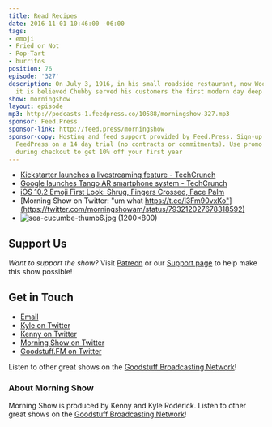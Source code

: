 ```yaml
---
title: Read Recipes
date: 2016-11-01 10:46:00 -06:00
tags:
- emoji
- Fried or Not
- Pop-Tart
- burritos
position: 76
episode: '327'
description: On July 3, 1916, in his small roadside restaurant, now Woodman’s of Essex,
  it is believed Chubby served his customers the first modern day deep fried claims.
show: morningshow
layout: episode
mp3: http://podcasts-1.feedpress.co/10588/morningshow-327.mp3
sponsor: Feed.Press
sponsor-link: http://feed.press/morningshow
sponsor-copy: Hosting and feed support provided by Feed.Press. Sign-up today and try
  FeedPress on a 14 day trial (no contracts or commitments). Use promo code `morningshow`
  during checkout to get 10% off your first year
---
```


* [Kickstarter launches a livestreaming feature - TechCrunch](https://techcrunch.com/2016/11/01/kickstarter-live/?ncid=rss&utm_source=feedburner&utm_medium=feed&utm_campaign=Feed%3A+Techcrunch+%28TechCrunch%29)
* [Google launches Tango AR smartphone system - TechCrunch](https://techcrunch.com/2016/11/01/google-finally-launches-tango/?ncid=rss&utm_source=feedburner&utm_medium=feed&utm_campaign=Feed%3A+Techcrunch+%28TechCrunch%29)
* [iOS 10.2 Emoji First Look: Shrug, Fingers Crossed, Face Palm](http://blog.emojipedia.org/ios-10-2-emoji-first-look-shrug-fingers-crossed-face-palm/)
* [Morning Show on Twitter: "um what https://t.co/l3Fm90vxKo"](https://twitter.com/morningshowam/status/793212027678318592)
* ![sea-cucumbe-thumb6.jpg (1200×800)](http://www.rbsseafoods.com/wp-content/uploads/2014/07/sea-cucumbe-thumb6.jpg)

## Support Us
*Want to support the show?* Visit [Patreon](http://patreon.com/morningshow) or our [Support page](http://goodstuff.fm/support) to help make this show possible!

## Get in Touch
* [Email](mailto:kyle@goodstuff.fm)
* [Kyle on Twitter](http://twitter.com/dogburps)
* [Kenny on Twitter](http://twitter.com/pizzarobotics)
* [Morning Show on Twitter](http://twitter.com/morningshowam)
* [Goodstuff.FM on Twitter](http://twitter.com/goodstufffm)

Listen to other great shows on the [Goodstuff Broadcasting Network](http://goodstuff.fm/shows)!

### About Morning Show
Morning Show is produced by Kenny and Kyle Roderick. Listen to other great shows on the [Goodstuff Broadcasting Network](http://goodstuff.fm/)!
